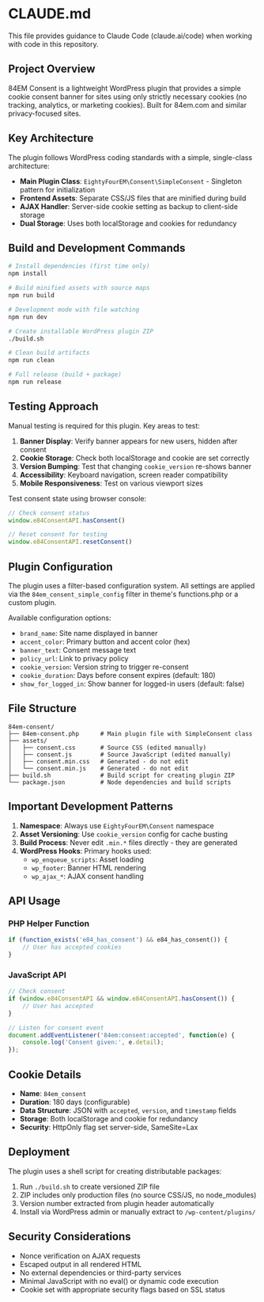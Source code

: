 # CLAUDE.md

This file provides guidance to Claude Code (claude.ai/code) when working with code in this repository.

## Project Overview

84EM Consent is a lightweight WordPress plugin that provides a simple cookie consent banner for sites using only strictly necessary cookies (no tracking, analytics, or marketing cookies). Built for 84em.com and similar privacy-focused sites.

## Key Architecture

The plugin follows WordPress coding standards with a simple, single-class architecture:

- **Main Plugin Class**: `EightyFourEM\Consent\SimpleConsent` - Singleton pattern for initialization
- **Frontend Assets**: Separate CSS/JS files that are minified during build
- **AJAX Handler**: Server-side cookie setting as backup to client-side storage
- **Dual Storage**: Uses both localStorage and cookies for redundancy

## Build and Development Commands

```bash
# Install dependencies (first time only)
npm install

# Build minified assets with source maps
npm run build

# Development mode with file watching
npm run dev

# Create installable WordPress plugin ZIP
./build.sh

# Clean build artifacts
npm run clean

# Full release (build + package)
npm run release
```

## Testing Approach

Manual testing is required for this plugin. Key areas to test:

1. **Banner Display**: Verify banner appears for new users, hidden after consent
2. **Cookie Storage**: Check both localStorage and cookie are set correctly
3. **Version Bumping**: Test that changing `cookie_version` re-shows banner
4. **Accessibility**: Keyboard navigation, screen reader compatibility
5. **Mobile Responsiveness**: Test on various viewport sizes

Test consent state using browser console:
```javascript
// Check consent status
window.e84ConsentAPI.hasConsent()

// Reset consent for testing
window.e84ConsentAPI.resetConsent()
```

## Plugin Configuration

The plugin uses a filter-based configuration system. All settings are applied via the `84em_consent_simple_config` filter in theme's functions.php or a custom plugin.

Available configuration options:
- `brand_name`: Site name displayed in banner
- `accent_color`: Primary button and accent color (hex)
- `banner_text`: Consent message text
- `policy_url`: Link to privacy policy
- `cookie_version`: Version string to trigger re-consent
- `cookie_duration`: Days before consent expires (default: 180)
- `show_for_logged_in`: Show banner for logged-in users (default: false)

## File Structure

```
84em-consent/
├── 84em-consent.php      # Main plugin file with SimpleConsent class
├── assets/
│   ├── consent.css       # Source CSS (edited manually)
│   ├── consent.js        # Source JavaScript (edited manually)
│   ├── consent.min.css   # Generated - do not edit
│   └── consent.min.js    # Generated - do not edit
├── build.sh              # Build script for creating plugin ZIP
└── package.json          # Node dependencies and build scripts
```

## Important Development Patterns

1. **Namespace**: Always use `EightyFourEM\Consent` namespace
2. **Asset Versioning**: Use `cookie_version` config for cache busting
3. **Build Process**: Never edit `.min.*` files directly - they are generated
4. **WordPress Hooks**: Primary hooks used:
   - `wp_enqueue_scripts`: Asset loading
   - `wp_footer`: Banner HTML rendering
   - `wp_ajax_*`: AJAX consent handling

## API Usage

### PHP Helper Function
```php
if (function_exists('e84_has_consent') && e84_has_consent()) {
    // User has accepted cookies
}
```

### JavaScript API
```javascript
// Check consent
if (window.e84ConsentAPI && window.e84ConsentAPI.hasConsent()) {
    // User has accepted
}

// Listen for consent event
document.addEventListener('84em:consent:accepted', function(e) {
    console.log('Consent given:', e.detail);
});
```

## Cookie Details

- **Name**: `84em_consent`
- **Duration**: 180 days (configurable)
- **Data Structure**: JSON with `accepted`, `version`, and `timestamp` fields
- **Storage**: Both localStorage and cookie for redundancy
- **Security**: HttpOnly flag set server-side, SameSite=Lax

## Deployment

The plugin uses a shell script for creating distributable packages:

1. Run `./build.sh` to create versioned ZIP file
2. ZIP includes only production files (no source CSS/JS, no node_modules)
3. Version number extracted from plugin header automatically
4. Install via WordPress admin or manually extract to `/wp-content/plugins/`

## Security Considerations

- Nonce verification on AJAX requests
- Escaped output in all rendered HTML
- No external dependencies or third-party services
- Minimal JavaScript with no eval() or dynamic code execution
- Cookie set with appropriate security flags based on SSL status